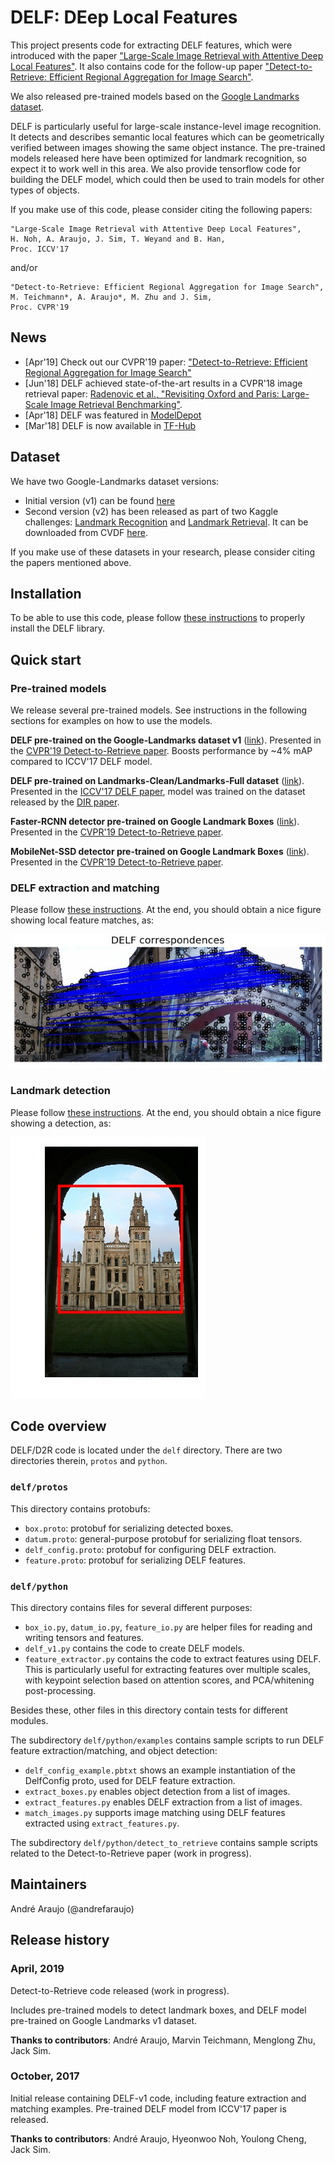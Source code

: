# DELF: DEep Local Features

This project presents code for extracting DELF features, which were introduced
with the paper
["Large-Scale Image Retrieval with Attentive Deep Local Features"](https://arxiv.org/abs/1612.06321).
It also contains code for the follow-up paper
["Detect-to-Retrieve: Efficient Regional Aggregation for Image Search"](https://arxiv.org/abs/1812.01584).

We also released pre-trained models based on the
[Google Landmarks dataset](https://www.kaggle.com/google/google-landmarks-dataset).

DELF is particularly useful for large-scale instance-level image recognition. It
detects and describes semantic local features which can be geometrically
verified between images showing the same object instance. The pre-trained models
released here have been optimized for landmark recognition, so expect it to work
well in this area. We also provide tensorflow code for building the DELF model,
which could then be used to train models for other types of objects.

If you make use of this code, please consider citing the following papers:

```
"Large-Scale Image Retrieval with Attentive Deep Local Features",
H. Noh, A. Araujo, J. Sim, T. Weyand and B. Han,
Proc. ICCV'17
```

and/or

```
"Detect-to-Retrieve: Efficient Regional Aggregation for Image Search",
M. Teichmann*, A. Araujo*, M. Zhu and J. Sim,
Proc. CVPR'19
```

## News

-   [Apr'19] Check out our CVPR'19 paper:
    ["Detect-to-Retrieve: Efficient Regional Aggregation for Image Search"](https://arxiv.org/abs/1812.01584)
-   [Jun'18] DELF achieved state-of-the-art results in a CVPR'18 image retrieval
    paper: [Radenovic et al., "Revisiting Oxford and Paris: Large-Scale Image
    Retrieval Benchmarking"](https://arxiv.org/abs/1803.11285).
-   [Apr'18] DELF was featured in
    [ModelDepot](https://modeldepot.io/mikeshi/delf/overview)
-   [Mar'18] DELF is now available in
    [TF-Hub](https://www.tensorflow.org/hub/modules/google/delf/1)

## Dataset

We have two Google-Landmarks dataset versions:

-   Initial version (v1) can be found
    [here](https://www.kaggle.com/google/google-landmarks-dataset)
-   Second version (v2) has been released as part of two Kaggle challenges:
    [Landmark Recognition](https://www.kaggle.com/c/landmark-recognition-2019)
    and [Landmark Retrieval](https://www.kaggle.com/c/landmark-retrieval-2019).
    It can be downloaded from CVDF
    [here](https://github.com/cvdfoundation/google-landmark).

If you make use of these datasets in your research, please consider citing the
papers mentioned above.

## Installation

To be able to use this code, please follow
[these instructions](INSTALL_INSTRUCTIONS.md) to properly install the DELF
library.

## Quick start

### Pre-trained models

We release several pre-trained models. See instructions in the following
sections for examples on how to use the models.

**DELF pre-trained on the Google-Landmarks dataset v1**
([link](http://storage.googleapis.com/delf/delf_gld_20190411.tar.gz)). Presented
in the [CVPR'19 Detect-to-Retrieve paper](https://arxiv.org/abs/1812.01584).
Boosts performance by ~4% mAP compared to ICCV'17 DELF model.

**DELF pre-trained on Landmarks-Clean/Landmarks-Full dataset**
([link](http://storage.googleapis.com/delf/delf_v1_20171026.tar.gz)). Presented
in the [ICCV'17 DELF paper](https://arxiv.org/abs/1612.06321), model was trained
on the dataset released by the [DIR paper](https://arxiv.org/abs/1604.01325).

**Faster-RCNN detector pre-trained on Google Landmark Boxes**
([link](http://storage.googleapis.com/delf/d2r_frcnn_20190411.tar.gz)).
Presented in the
[CVPR'19 Detect-to-Retrieve paper](https://arxiv.org/abs/1812.01584).

**MobileNet-SSD detector pre-trained on Google Landmark Boxes**
([link](http://storage.googleapis.com/delf/d2r_mnetssd_20190411.tar.gz)).
Presented in the
[CVPR'19 Detect-to-Retrieve paper](https://arxiv.org/abs/1812.01584).

### DELF extraction and matching

Please follow [these instructions](EXTRACTION_MATCHING.md). At the end, you
should obtain a nice figure showing local feature matches, as:

![MatchedImagesExample](delf/python/examples/matched_images_example.jpg)

### Landmark detection

Please follow [these instructions](DETECTION.md). At the end, you should obtain
a nice figure showing a detection, as:

![DetectionExample1](delf/python/examples/detection_example_1.jpg)

## Code overview

DELF/D2R code is located under the `delf` directory. There are two directories
therein, `protos` and `python`.

### `delf/protos`

This directory contains protobufs:

-   `box.proto`: protobuf for serializing detected boxes.
-   `datum.proto`: general-purpose protobuf for serializing float tensors.
-   `delf_config.proto`: protobuf for configuring DELF extraction.
-   `feature.proto`: protobuf for serializing DELF features.

### `delf/python`

This directory contains files for several different purposes:

-   `box_io.py`, `datum_io.py`, `feature_io.py` are helper files for reading and
    writing tensors and features.
-   `delf_v1.py` contains the code to create DELF models.
-   `feature_extractor.py` contains the code to extract features using DELF.
    This is particularly useful for extracting features over multiple scales,
    with keypoint selection based on attention scores, and PCA/whitening
    post-processing.

Besides these, other files in this directory contain tests for different
modules.

The subdirectory `delf/python/examples` contains sample scripts to run DELF
feature extraction/matching, and object detection:

-   `delf_config_example.pbtxt` shows an example instantiation of the DelfConfig
    proto, used for DELF feature extraction.
-   `extract_boxes.py` enables object detection from a list of images.
-   `extract_features.py` enables DELF extraction from a list of images.
-   `match_images.py` supports image matching using DELF features extracted
    using `extract_features.py`.

The subdirectory `delf/python/detect_to_retrieve` contains sample scripts
related to the Detect-to-Retrieve paper (work in progress).

## Maintainers

Andr&eacute; Araujo (@andrefaraujo)

## Release history

### April, 2019

Detect-to-Retrieve code released (work in progress).

Includes pre-trained models to detect landmark boxes, and DELF model pre-trained
on Google Landmarks v1 dataset.

**Thanks to contributors**: Andr&eacute; Araujo, Marvin Teichmann, Menglong Zhu,
Jack Sim.

### October, 2017

Initial release containing DELF-v1 code, including feature extraction and
matching examples. Pre-trained DELF model from ICCV'17 paper is released.

**Thanks to contributors**: Andr&eacute; Araujo, Hyeonwoo Noh, Youlong Cheng,
Jack Sim.
